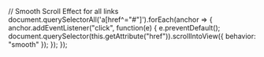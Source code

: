// Smooth Scroll Effect for all links
document.querySelectorAll('a[href^="#"]').forEach(anchor => {
  anchor.addEventListener("click", function(e) {
    e.preventDefault();
    document.querySelector(this.getAttribute("href")).scrollIntoView({
      behavior: "smooth"
    });
  });
});
